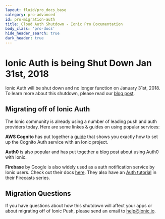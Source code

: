 ```yaml
---
layout: fluid/pro_docs_base
category: pro-advanced
id: pro-migration-auth
title: Cloud Auth Shutdown - Ionic Pro Documentation
body_class: 'pro-docs'
hide_header_search: true
dark_header: true
---
```


# Ionic Auth is being Shut Down Jan 31st, 2018

Ionic Auth will be shut down and no longer function on January 31st, 2018. To learn more about this shutdown, please read our [blog post](http://blog.ionic.io/sunsetting-ionic-cloud-push-and-auth/).

## Migrating off of Ionic Auth

The Ionic community is already using a number of leading push and auth providers today. Here are some linkes & guides on using popular services:

**AWS Cognito** has put together a [guide](https://aws.amazon.com/blogs/mobile/user-sign-in-and-sign-up-for-ionic-mobile-apps-with-amazon-cognito/) that shows you exactly how to set up the Cognito Auth service with an Ionic project.

**Auth0** is also popular and has put together a [blog post](https://auth0.com/blog/ionic-framework-how-to-get-started/) about using Auth0 with Ionic.

**Firebase** by Google is also widely used as a auth notification service by Ionic users. Check out their docs [here](https://firebase.google.com/docs/auth/web/start). They also have an [Auth tutorial](https://www.youtube.com/watch?v=-OKrloDzGpU&list=PLl-K7zZEsYLmnJ_FpMOZgyg6XcIGBu2OX&index=19) in their Firecasts series.

## Migration Questions

If you have questions about how this shutdown will affect your apps or about migrating off of Ionic Push, please send an email to <a href="mailto:help@ionic.io">help@ionic.io</a>.